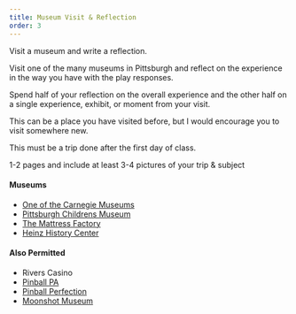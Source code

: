 ```yaml
---
title: Museum Visit & Reflection
order: 3
---
```


Visit a museum and write a reflection.

Visit one of the many museums in Pittsburgh and reflect on the experience in the way you have with the play responses.

Spend half of your reflection on the overall experience and the other half on a single experience, exhibit, or moment from your visit.

This can be a place you have visited before, but I would encourage you to visit somewhere new.

This must be a trip done after the first day of class.

1-2 pages and include at least 3-4 pictures of your trip & subject

#### Museums
- [One of the Carnegie Museums](https://carnegiemuseums.org/)
- [Pittsburgh Childrens Museum](https://pittsburghkids.org/)
- [The Mattress Factory](https://mattress.org/)
- [Heinz History Center](https://www.heinzhistorycenter.org/)

#### Also Permitted
- Rivers Casino
- [Pinball PA](https://www.pinballpa.com/)
- [Pinball Perfection](http://www.pinballperfection.com/)
- [Moonshot Museum](https://moonshotmuseum.org/the-museum/)
